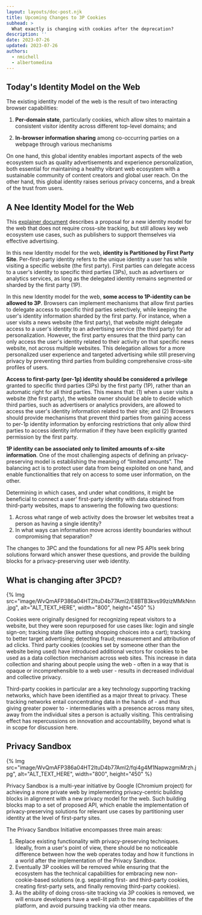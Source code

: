 ```yaml
---
layout: layouts/doc-post.njk
title: Upcoming Changes to 3P Cookies
subhead: >
  What exactly is changing with cookies after the deprecation?
description: ''
date: 2023-07-26
updated: 2023-07-26
authors:
  - nmichell
  - albertomedina
---
```


## Today's Identity Model on the Web

The existing identity model of the web is the result of two interacting browser capabilities:

1. **Per-domain state**, particularly cookies, which allow sites to maintain a consistent visitor identity across different top-level domains; and

2. **In-browser information sharing** among co-occurring parties on a webpage through various mechanisms

On one hand, this global identity enables important aspects of the web ecosystem such as quality advertisements and experience personalization, both essential for maintaining a healthy vibrant web ecosystem with a sustainable community of content creators and global user reach. On the other hand, this global identity raises serious privacy concerns, and a break of the trust from users.

## A Nee Identity Model for the Web

This [explainer document](https://github.com/michaelkleber/privacy-model) describes a proposal for a new identity model for the web that does not require cross-site tracking, but still allows key web ecosystem use cases, such as publishers to support themselves via effective advertising.

In this new Identity model for the web, **identity is Partitioned by First Party Site**. Per-first-party identity refers to the unique identity a user has while visiting a specific website (the first party). First parties can delegate access to a user's identity to specific third parties (3Ps), such as advertisers or analytics services, as long as the delegated identity remains segmented or sharded by the first party (1P).

In this new Identity model for the web, **some access to 1P-identity can be allowed to 3P**. Browsers can implement mechanisms that allow first parties to delegate access to specific third parties selectively, while keeping the user's identity information sharded by the first party. For instance, when a user visits a news website (the first party), that website might delegate access to a user's identity to an advertising service (the third party) for ad personalization. However, the first party ensures that the third party can only access the user's identity related to their activity on that specific news website, not across multiple websites. This delegation allows for a more personalized user experience and targeted advertising while still preserving privacy by preventing third parties from building comprehensive cross-site profiles of users.

**Access to first-party (per-1p) identity should be considered a privilege** granted to specific third parties (3Ps) by the first party (1P), rather than an automatic right for all third parties. This means that: (1) when a user visits a website (the first party), the website owner should be able to decide which third parties, such as advertisers or analytics providers, are allowed to access the user's identity information related to their site; and (2) Browsers should provide mechanisms that prevent third parties from gaining access to per-1p identity information by enforcing restrictions that only allow third parties to access identity information if they have been explicitly granted permission by the first party.

**1P identity can be associated only to limited amounts of x-site information**. One of the most challenging aspects of defining an privacy-preserving model is establishing the meaning of “limited amounts”. The balancing act is to protect user data from being exploited on one hand, and enable functionalities that rely on access to some user information, on the other.

Determining in which cases, and under what conditions, it might be beneficial to connect a user’ first-party identity with data obtained from third-party websites, maps to answering the following two questions:

1. Across what range of web activity does the browser let websites treat a person as having a single identity?
2. In what ways can information move across identity boundaries without compromising that separation?

The changes to 3PC and the foundations for all new PS APIs seek bring solutions forward which answer these questions, and provide the building blocks for a privacy-preserving user web identity.

## What is changing after 3PCD?

{% Img src="image/WvQmAFP386a04HT2ItuD4b77Aml2/E8BTB3kvs99zizMMkNnn.jpg", alt="ALT_TEXT_HERE", width="800", height="450" %}

Cookies were originally designed for recognizing repeat visitors to a website, but they were soon repurposed for use cases like: login and single sign-on; tracking state (like putting shopping choices into a cart); tracking to better target advertising; detecting fraud; measurement and attribution of ad clicks. Third party cookies (cookies set by someone other than the website being used) have introduced additional vectors for cookies to be used as a data collection mechanism across web sites. This increase in data collection and sharing about people using the web - often in a way that is opaque or incomprehensible to a web user - results in decreased individual and collective privacy.

Third-party cookies in particular are a key technology supporting tracking networks, which have been identified as a major threat to privacy. These tracking networks entail concentrating data in the hands of - and thus giving greater power to - intermediaries with a presence across many sites, away from the individual sites a person is actually visiting. This centralising effect has repercussions on innovation and accountability, beyond what is in scope for discussion here.

## Privacy Sandbox

{% Img src="image/WvQmAFP386a04HT2ItuD4b77Aml2/fqi4g4M1NapwzgmiMrzh.jpg", alt="ALT_TEXT_HERE", width="800", height="450" %}

Privacy Sandbox is a multi-year initiative by Google (Chromium project) for achieving a more private web by implementing privacy-centric building blocks in alignment with a new privacy model for the web. Such building blocks map to a set of proposed API, which enable the implementation of privacy-preserving solutions for relevant use cases by partitioning user identity at the level of first-party sites.

The Privacy Sandbox Initiative encompasses three main areas:

1. Replace existing functionality with privacy-preserving techniques. Ideally, from a user's point of view, there should be no noticeable difference between how the web operates today and how it functions in a world after the implementation of the Privacy Sandbox.
2. Eventually 3P cookies will be removed while ensuring that the ecosystem has the technical capabilities for embracing new non-cookie-based solutions (e.g. separating first- and third-party cookies, creating first-party sets, and finally removing third-party cookies).
3. As the ability of doing cross-site tracking via 3P cookies is removed, we will ensure developers have a well-lit path to the new capabilities of the platform, and avoid pursuing tracking via other means.
